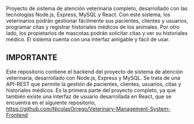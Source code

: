 Proyecto de sistema de atención veterinaria completo, desarrollado con las tecnologías Node.js, Express, MySQL y React. Con este sistema, los veterinarios podrán gestionar fácilmente sus pacientes, clientes y usuarios, programar citas y registrar historiales médicos de los animales. Por otro lado, los propietarios de mascotas podrán solicitar citas y ver su historiales médico. El sistema cuenta con una interfaz amigable y fácil de usar.

## IMPORTANTE
Este repositorio contiene el backend del proyecto de sistema de atención veterinaria, desarrollado con Node.js, Express y MySQL. Se trata de una API-REST que permite la gestión de pacientes, clientes, usuarios, citas y historiales médicos. Es la primera parte del proyecto completo, ya que también existe una interfaz de usuario desarrollada en React, que se encuentra en el siguiente repositorio, https://github.com/NicolasOrrego/Veterinary-Management-System-Frontend
